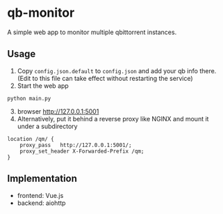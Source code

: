 # qb-monitor

A simple web app to monitor multiple qbittorrent instances.

## Usage
1. Copy `config.json.default` to `config.json` and add your qb info there. (Edit to this file can take effect without restarting the service)
2. Start the web app

```
python main.py
```
3. browser http://127.0.0.1:5001
4. Alternatively, put it behind a reverse proxy like NGINX and mount it under a subdirectory
```
location /qm/ {
    proxy_pass   http://127.0.0.1:5001/;
    proxy_set_header X-Forwarded-Prefix /qm;
}
```

## Implementation
* frontend: Vue.js
* backend: aiohttp
